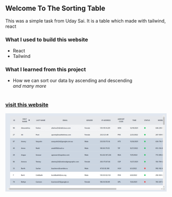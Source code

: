 ## Welcome To The Sorting Table

<!-- what i used to build this website -->

This was a simple task from Uday Sai. It is a table which made with tailwind, react

### What I used to build this website

- React
- Tailwind

### What I learned from this project

- How we can sort our data by ascending and descending
  <br>
  _and many more_
  <br>
  <br>

<!-- visit the website -->

### [visit this website](https://sorting-table.netlify.app/)

[![](./src/assets/table.png)](https://sorting-table.netlify.app/)
